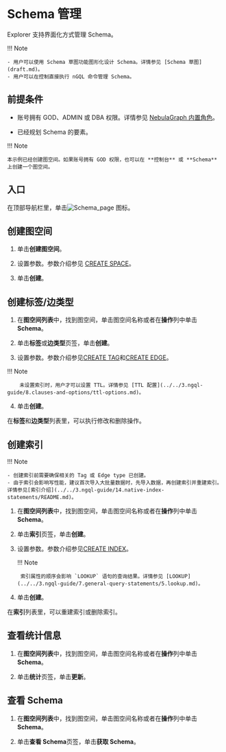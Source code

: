 # Schema 管理

Explorer 支持界面化方式管理 Schema。

!!! Note

    - 用户可以使用 Schema 草图功能图形化设计 Schema。详情参见 [Schema 草图](draft.md)。
    - 用户可以在控制直接执行 nGQL 命令管理 Schema。

## 前提条件

- 账号拥有 GOD、ADMIN 或 DBA 权限。详情参见 [NebulaGraph 内置角色](../../7.data-security/1.authentication/3.role-list.md)。

- 已经规划 Schema 的要素。

!!! Note

    本示例已经创建图空间。如果账号拥有 GOD 权限，也可以在 **控制台** 或 **Schema** 上创建一个图空间。

## 入口

在顶部导航栏里，单击![Schema_page](https://docs-cdn.nebula-graph.com.cn/figures/studio-nav-schema.png) 图标。

## 创建图空间

1. 单击**创建图空间**。

2. 设置参数。参数介绍参见 [CREATE SPACE](../../3.ngql-guide/9.space-statements/1.create-space.md)。

3. 单击**创建**。

## 创建标签/边类型

1. 在**图空间列表**中，找到图空间，单击图空间名称或者在**操作**列中单击**Schema**。

2. 单击**标签**或**边类型**页签，单击**创建**。

3. 设置参数。参数介绍参见[CREATE TAG](../../3.ngql-guide/10.tag-statements/1.create-tag.md)和[CREATE EDGE](../../3.ngql-guide/11.edge-type-statements/1.create-edge.md)。

  !!! Note

        未设置索引时，用户才可以设置 TTL。详情参见 [TTL 配置](../../3.ngql-guide/8.clauses-and-options/ttl-options.md)。

4. 单击**创建**。

在**标签**和**边类型**列表里，可以执行修改和删除操作。

## 创建索引

!!! Note

    - 创建索引前需要确保相关的 Tag 或 Edge type 已创建。
    - 由于索引会影响写性能，建议首次导入大批量数据时，先导入数据，再创建索引并重建索引。详情参见[索引介绍](../../3.ngql-guide/14.native-index-statements/README.md)。

1. 在**图空间列表**中，找到图空间，单击图空间名称或者在**操作**列中单击**Schema**。
  
2. 单击**索引**页签，单击**创建**。

3. 设置参数。参数介绍参见[CREATE INDEX](../../3.ngql-guide/14.native-index-statements/1.create-native-index.md)。

    !!! Note

        索引属性的顺序会影响 `LOOKUP` 语句的查询结果。详情参见 [LOOKUP](../../3.ngql-guide/7.general-query-statements/5.lookup.md)。

4. 单击**创建**。

在**索引**列表里，可以重建索引或删除索引。

## 查看统计信息

1. 在**图空间列表**中，找到图空间，单击图空间名称或者在**操作**列中单击**Schema**。
  
2. 单击**统计**页签，单击**更新**。

## 查看 Schema

1. 在**图空间列表**中，找到图空间，单击图空间名称或者在**操作**列中单击**Schema**。
  
2. 单击**查看 Schema**页签，单击**获取 Schema**。